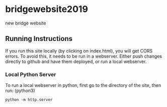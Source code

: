 # bridgewebsite2019
new bridge website



## Running Instructions
If you run this site locally (by clicking on index.html), you will get CORS errors. 
To avoid this, it needs to be run in a webserver. Either push changes directly to github and have 
them deployed, or run a local webserver. 

### Local Python Server
To run a local webserver in python, first go to the directory of the site, then run: (python3)

    python -m http.server

